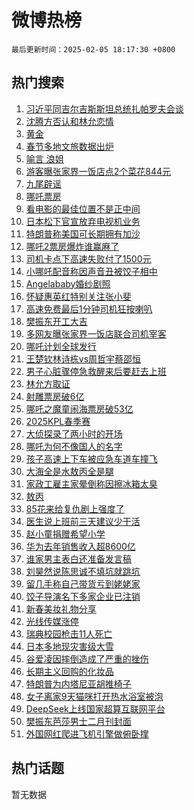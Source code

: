 # 微博热榜

`最后更新时间：2025-02-05 18:17:30 +0800`

## 热门搜索

1. [习近平同吉尔吉斯斯坦总统扎帕罗夫会谈](https://m.weibo.cn/search?containerid=100103type%3D1%26t%3D10%26q%3D%23%E4%B9%A0%E8%BF%91%E5%B9%B3%E5%90%8C%E5%90%89%E5%B0%94%E5%90%89%E6%96%AF%E6%96%AF%E5%9D%A6%E6%80%BB%E7%BB%9F%E6%89%8E%E5%B8%95%E7%BD%97%E5%A4%AB%E4%BC%9A%E8%B0%88%23&stream_entry_id=51&isnewpage=1&extparam=seat%3D1%26filter_type%3Drealtimehot%26stream_entry_id%3D51%26c_type%3D51%26pos%3D0%26cate%3D10103%26q%3D%2523%25E4%25B9%25A0%25E8%25BF%2591%25E5%25B9%25B3%25E5%2590%258C%25E5%2590%2589%25E5%25B0%2594%25E5%2590%2589%25E6%2596%25AF%25E6%2596%25AF%25E5%259D%25A6%25E6%2580%25BB%25E7%25BB%259F%25E6%2589%258E%25E5%25B8%2595%25E7%25BD%2597%25E5%25A4%25AB%25E4%25BC%259A%25E8%25B0%2588%2523%26dgr%3D0%26display_time%3D1738750649%26pre_seqid%3D17387506492010109291056)
1. [沈腾方否认和林允恋情](https://m.weibo.cn/search?containerid=100103type%3D1%26t%3D10%26q%3D%23%E6%B2%88%E8%85%BE%E6%96%B9%E5%90%A6%E8%AE%A4%E5%92%8C%E6%9E%97%E5%85%81%E6%81%8B%E6%83%85%23&stream_entry_id=31&isnewpage=1&extparam=seat%3D1%26lcate%3D5001%26stream_entry_id%3D31%26q%3D%2523%25E6%25B2%2588%25E8%2585%25BE%25E6%2596%25B9%25E5%2590%25A6%25E8%25AE%25A4%25E5%2592%258C%25E6%259E%2597%25E5%2585%2581%25E6%2581%258B%25E6%2583%2585%2523%26dgr%3D0%26realpos%3D1%26filter_type%3Drealtimehot%26pos%3D0%26flag%3D4%26c_type%3D31%26cate%3D5001%26band_rank%3D1%26display_time%3D1738750649%26pre_seqid%3D17387506492010109291056)
1. [黄金](https://m.weibo.cn/search?containerid=100103type%3D1%26t%3D10%26q%3D%E9%BB%84%E9%87%91&stream_entry_id=31&isnewpage=1&extparam=seat%3D1%26lcate%3D5001%26stream_entry_id%3D31%26q%3D%25E9%25BB%2584%25E9%2587%2591%26dgr%3D0%26realpos%3D2%26filter_type%3Drealtimehot%26pos%3D1%26flag%3D16%26c_type%3D31%26cate%3D5001%26band_rank%3D2%26display_time%3D1738750649%26pre_seqid%3D17387506492010109291056)
1. [春节多地文旅数据出炉](https://m.weibo.cn/search?containerid=100103type%3D1%26t%3D10%26q%3D%23%E6%98%A5%E8%8A%82%E5%A4%9A%E5%9C%B0%E6%96%87%E6%97%85%E6%95%B0%E6%8D%AE%E5%87%BA%E7%82%89%23&stream_entry_id=31&isnewpage=1&extparam=seat%3D1%26lcate%3D5001%26stream_entry_id%3D31%26q%3D%2523%25E6%2598%25A5%25E8%258A%2582%25E5%25A4%259A%25E5%259C%25B0%25E6%2596%2587%25E6%2597%2585%25E6%2595%25B0%25E6%258D%25AE%25E5%2587%25BA%25E7%2582%2589%2523%26dgr%3D0%26realpos%3D3%26filter_type%3Drealtimehot%26pos%3D2%26flag%3D1%26c_type%3D31%26cate%3D5001%26band_rank%3D3%26display_time%3D1738750649%26pre_seqid%3D17387506492010109291056)
1. [喻言 浪姐](https://m.weibo.cn/search?containerid=100103type%3D1%26t%3D10%26q%3D%E5%96%BB%E8%A8%80+%E6%B5%AA%E5%A7%90&stream_entry_id=31&isnewpage=1&extparam=seat%3D1%26lcate%3D5001%26stream_entry_id%3D31%26q%3D%25E5%2596%25BB%25E8%25A8%2580%2520%25E6%25B5%25AA%25E5%25A7%2590%26dgr%3D0%26realpos%3D4%26filter_type%3Drealtimehot%26pos%3D3%26flag%3D1%26c_type%3D31%26cate%3D5001%26band_rank%3D4%26display_time%3D1738750649%26pre_seqid%3D17387506492010109291056)
1. [游客曝张家界一饭店点2个菜花844元](https://m.weibo.cn/search?containerid=100103type%3D1%26t%3D10%26q%3D%23%E6%B8%B8%E5%AE%A2%E6%9B%9D%E5%BC%A0%E5%AE%B6%E7%95%8C%E4%B8%80%E9%A5%AD%E5%BA%97%E7%82%B92%E4%B8%AA%E8%8F%9C%E8%8A%B1844%E5%85%83%23&stream_entry_id=31&isnewpage=1&extparam=seat%3D1%26lcate%3D5001%26stream_entry_id%3D31%26q%3D%2523%25E6%25B8%25B8%25E5%25AE%25A2%25E6%259B%259D%25E5%25BC%25A0%25E5%25AE%25B6%25E7%2595%258C%25E4%25B8%2580%25E9%25A5%25AD%25E5%25BA%2597%25E7%2582%25B92%25E4%25B8%25AA%25E8%258F%259C%25E8%258A%25B1844%25E5%2585%2583%2523%26dgr%3D0%26realpos%3D5%26filter_type%3Drealtimehot%26pos%3D4%26flag%3D0%26c_type%3D31%26cate%3D5001%26band_rank%3D5%26display_time%3D1738750649%26pre_seqid%3D17387506492010109291056)
1. [九尾辟谣](https://m.weibo.cn/search?containerid=100103type%3D1%26t%3D10%26q%3D%E4%B9%9D%E5%B0%BE%E8%BE%9F%E8%B0%A3&stream_entry_id=31&isnewpage=1&extparam=seat%3D1%26lcate%3D5001%26stream_entry_id%3D31%26q%3D%25E4%25B9%259D%25E5%25B0%25BE%25E8%25BE%259F%25E8%25B0%25A3%26dgr%3D0%26realpos%3D6%26filter_type%3Drealtimehot%26pos%3D5%26flag%3D0%26c_type%3D31%26cate%3D5001%26band_rank%3D6%26display_time%3D1738750649%26pre_seqid%3D17387506492010109291056)
1. [哪吒票房](https://m.weibo.cn/search?containerid=100103type%3D1%26t%3D10%26q%3D%E5%93%AA%E5%90%92%E7%A5%A8%E6%88%BF&stream_entry_id=31&isnewpage=1&extparam=seat%3D1%26lcate%3D5001%26stream_entry_id%3D31%26q%3D%25E5%2593%25AA%25E5%2590%2592%25E7%25A5%25A8%25E6%2588%25BF%26dgr%3D0%26realpos%3D7%26filter_type%3Drealtimehot%26pos%3D6%26flag%3D2%26c_type%3D31%26cate%3D5001%26band_rank%3D7%26display_time%3D1738750649%26pre_seqid%3D17387506492010109291056)
1. [看电影的最佳位置不是正中间](https://m.weibo.cn/search?containerid=100103type%3D1%26t%3D10%26q%3D%23%E7%9C%8B%E7%94%B5%E5%BD%B1%E7%9A%84%E6%9C%80%E4%BD%B3%E4%BD%8D%E7%BD%AE%E4%B8%8D%E6%98%AF%E6%AD%A3%E4%B8%AD%E9%97%B4%23&stream_entry_id=31&isnewpage=1&extparam=seat%3D1%26lcate%3D5001%26stream_entry_id%3D31%26q%3D%2523%25E7%259C%258B%25E7%2594%25B5%25E5%25BD%25B1%25E7%259A%2584%25E6%259C%2580%25E4%25BD%25B3%25E4%25BD%258D%25E7%25BD%25AE%25E4%25B8%258D%25E6%2598%25AF%25E6%25AD%25A3%25E4%25B8%25AD%25E9%2597%25B4%2523%26dgr%3D0%26realpos%3D8%26filter_type%3Drealtimehot%26pos%3D7%26flag%3D0%26c_type%3D31%26cate%3D5001%26band_rank%3D8%26display_time%3D1738750649%26pre_seqid%3D17387506492010109291056)
1. [日本松下官宣放弃电视机业务](https://m.weibo.cn/search?containerid=100103type%3D1%26t%3D10%26q%3D%23%E6%97%A5%E6%9C%AC%E6%9D%BE%E4%B8%8B%E5%AE%98%E5%AE%A3%E6%94%BE%E5%BC%83%E7%94%B5%E8%A7%86%E6%9C%BA%E4%B8%9A%E5%8A%A1%23&stream_entry_id=31&isnewpage=1&extparam=seat%3D1%26lcate%3D5001%26stream_entry_id%3D31%26q%3D%2523%25E6%2597%25A5%25E6%259C%25AC%25E6%259D%25BE%25E4%25B8%258B%25E5%25AE%2598%25E5%25AE%25A3%25E6%2594%25BE%25E5%25BC%2583%25E7%2594%25B5%25E8%25A7%2586%25E6%259C%25BA%25E4%25B8%259A%25E5%258A%25A1%2523%26dgr%3D0%26realpos%3D9%26filter_type%3Drealtimehot%26pos%3D8%26flag%3D0%26c_type%3D31%26cate%3D5001%26band_rank%3D9%26display_time%3D1738750649%26pre_seqid%3D17387506492010109291056)
1. [特朗普称美国可长期拥有加沙](https://m.weibo.cn/search?containerid=100103type%3D1%26t%3D10%26q%3D%23%E7%89%B9%E6%9C%97%E6%99%AE%E7%A7%B0%E7%BE%8E%E5%9B%BD%E5%8F%AF%E9%95%BF%E6%9C%9F%E6%8B%A5%E6%9C%89%E5%8A%A0%E6%B2%99%23&stream_entry_id=31&isnewpage=1&extparam=seat%3D1%26lcate%3D5001%26stream_entry_id%3D31%26q%3D%2523%25E7%2589%25B9%25E6%259C%2597%25E6%2599%25AE%25E7%25A7%25B0%25E7%25BE%258E%25E5%259B%25BD%25E5%258F%25AF%25E9%2595%25BF%25E6%259C%259F%25E6%258B%25A5%25E6%259C%2589%25E5%258A%25A0%25E6%25B2%2599%2523%26dgr%3D0%26realpos%3D10%26filter_type%3Drealtimehot%26pos%3D9%26flag%3D0%26c_type%3D31%26cate%3D5001%26band_rank%3D10%26display_time%3D1738750649%26pre_seqid%3D17387506492010109291056)
1. [哪吒2票房爆炸谁赢麻了](https://m.weibo.cn/search?containerid=100103type%3D1%26t%3D10%26q%3D%23%E5%93%AA%E5%90%922%E7%A5%A8%E6%88%BF%E7%88%86%E7%82%B8%E8%B0%81%E8%B5%A2%E9%BA%BB%E4%BA%86%23&stream_entry_id=31&isnewpage=1&extparam=seat%3D1%26lcate%3D5001%26stream_entry_id%3D31%26q%3D%2523%25E5%2593%25AA%25E5%2590%25922%25E7%25A5%25A8%25E6%2588%25BF%25E7%2588%2586%25E7%2582%25B8%25E8%25B0%2581%25E8%25B5%25A2%25E9%25BA%25BB%25E4%25BA%2586%2523%26dgr%3D0%26realpos%3D11%26filter_type%3Drealtimehot%26pos%3D10%26flag%3D0%26c_type%3D31%26cate%3D5001%26band_rank%3D11%26display_time%3D1738750649%26pre_seqid%3D17387506492010109291056)
1. [司机卡点下高速失败付了1500元](https://m.weibo.cn/search?containerid=100103type%3D1%26t%3D10%26q%3D%23%E5%8F%B8%E6%9C%BA%E5%8D%A1%E7%82%B9%E4%B8%8B%E9%AB%98%E9%80%9F%E5%A4%B1%E8%B4%A5%E4%BB%98%E4%BA%861500%E5%85%83%23&stream_entry_id=31&isnewpage=1&extparam=seat%3D1%26lcate%3D5001%26stream_entry_id%3D31%26q%3D%2523%25E5%258F%25B8%25E6%259C%25BA%25E5%258D%25A1%25E7%2582%25B9%25E4%25B8%258B%25E9%25AB%2598%25E9%2580%259F%25E5%25A4%25B1%25E8%25B4%25A5%25E4%25BB%2598%25E4%25BA%25861500%25E5%2585%2583%2523%26dgr%3D0%26realpos%3D12%26filter_type%3Drealtimehot%26pos%3D11%26flag%3D0%26c_type%3D31%26cate%3D5001%26band_rank%3D12%26display_time%3D1738750649%26pre_seqid%3D17387506492010109291056)
1. [小哪吒配音称因声音丑被饺子相中](https://m.weibo.cn/search?containerid=100103type%3D1%26t%3D10%26q%3D%23%E5%B0%8F%E5%93%AA%E5%90%92%E9%85%8D%E9%9F%B3%E7%A7%B0%E5%9B%A0%E5%A3%B0%E9%9F%B3%E4%B8%91%E8%A2%AB%E9%A5%BA%E5%AD%90%E7%9B%B8%E4%B8%AD%23&stream_entry_id=31&isnewpage=1&extparam=seat%3D1%26lcate%3D5001%26stream_entry_id%3D31%26q%3D%2523%25E5%25B0%258F%25E5%2593%25AA%25E5%2590%2592%25E9%2585%258D%25E9%259F%25B3%25E7%25A7%25B0%25E5%259B%25A0%25E5%25A3%25B0%25E9%259F%25B3%25E4%25B8%2591%25E8%25A2%25AB%25E9%25A5%25BA%25E5%25AD%2590%25E7%259B%25B8%25E4%25B8%25AD%2523%26dgr%3D0%26realpos%3D13%26filter_type%3Drealtimehot%26pos%3D12%26flag%3D0%26c_type%3D31%26cate%3D5001%26band_rank%3D13%26display_time%3D1738750649%26pre_seqid%3D17387506492010109291056)
1. [Angelababy婚纱剧照](https://m.weibo.cn/search?containerid=100103type%3D1%26t%3D10%26q%3D%23Angelababy%E5%A9%9A%E7%BA%B1%E5%89%A7%E7%85%A7%23&stream_entry_id=31&isnewpage=1&extparam=seat%3D1%26lcate%3D5001%26stream_entry_id%3D31%26q%3D%2523Angelababy%25E5%25A9%259A%25E7%25BA%25B1%25E5%2589%25A7%25E7%2585%25A7%2523%26dgr%3D0%26realpos%3D14%26filter_type%3Drealtimehot%26pos%3D13%26flag%3D2%26c_type%3D31%26cate%3D5001%26band_rank%3D14%26display_time%3D1738750649%26pre_seqid%3D17387506492010109291056)
1. [怀疑惠英红特别关注张小斐](https://m.weibo.cn/search?containerid=100103type%3D1%26t%3D10%26q%3D%E6%80%80%E7%96%91%E6%83%A0%E8%8B%B1%E7%BA%A2%E7%89%B9%E5%88%AB%E5%85%B3%E6%B3%A8%E5%BC%A0%E5%B0%8F%E6%96%90&stream_entry_id=31&isnewpage=1&extparam=seat%3D1%26lcate%3D5001%26stream_entry_id%3D31%26q%3D%25E6%2580%2580%25E7%2596%2591%25E6%2583%25A0%25E8%258B%25B1%25E7%25BA%25A2%25E7%2589%25B9%25E5%2588%25AB%25E5%2585%25B3%25E6%25B3%25A8%25E5%25BC%25A0%25E5%25B0%258F%25E6%2596%2590%26dgr%3D0%26realpos%3D15%26filter_type%3Drealtimehot%26pos%3D14%26flag%3D1%26c_type%3D31%26cate%3D5001%26band_rank%3D15%26display_time%3D1738750649%26pre_seqid%3D17387506492010109291056)
1. [高速免费最后1分钟司机狂按喇叭](https://m.weibo.cn/search?containerid=100103type%3D1%26t%3D10%26q%3D%23%E9%AB%98%E9%80%9F%E5%85%8D%E8%B4%B9%E6%9C%80%E5%90%8E1%E5%88%86%E9%92%9F%E5%8F%B8%E6%9C%BA%E7%8B%82%E6%8C%89%E5%96%87%E5%8F%AD%23&stream_entry_id=31&isnewpage=1&extparam=seat%3D1%26lcate%3D5001%26stream_entry_id%3D31%26q%3D%2523%25E9%25AB%2598%25E9%2580%259F%25E5%2585%258D%25E8%25B4%25B9%25E6%259C%2580%25E5%2590%258E1%25E5%2588%2586%25E9%2592%259F%25E5%258F%25B8%25E6%259C%25BA%25E7%258B%2582%25E6%258C%2589%25E5%2596%2587%25E5%258F%25AD%2523%26dgr%3D0%26realpos%3D16%26filter_type%3Drealtimehot%26pos%3D15%26flag%3D0%26c_type%3D31%26cate%3D5001%26band_rank%3D16%26display_time%3D1738750649%26pre_seqid%3D17387506492010109291056)
1. [樊振东开工大吉](https://m.weibo.cn/search?containerid=100103type%3D1%26t%3D10%26q%3D%23%E6%A8%8A%E6%8C%AF%E4%B8%9C%E5%BC%80%E5%B7%A5%E5%A4%A7%E5%90%89%23&stream_entry_id=31&isnewpage=1&extparam=seat%3D1%26lcate%3D5001%26stream_entry_id%3D31%26q%3D%2523%25E6%25A8%258A%25E6%258C%25AF%25E4%25B8%259C%25E5%25BC%2580%25E5%25B7%25A5%25E5%25A4%25A7%25E5%2590%2589%2523%26dgr%3D0%26realpos%3D17%26filter_type%3Drealtimehot%26pos%3D16%26flag%3D1%26c_type%3D31%26cate%3D5001%26band_rank%3D17%26display_time%3D1738750649%26pre_seqid%3D17387506492010109291056)
1. [多网友曝张家界一饭店联合司机宰客](https://m.weibo.cn/search?containerid=100103type%3D1%26t%3D10%26q%3D%23%E5%A4%9A%E7%BD%91%E5%8F%8B%E6%9B%9D%E5%BC%A0%E5%AE%B6%E7%95%8C%E4%B8%80%E9%A5%AD%E5%BA%97%E8%81%94%E5%90%88%E5%8F%B8%E6%9C%BA%E5%AE%B0%E5%AE%A2%23&stream_entry_id=31&isnewpage=1&extparam=seat%3D1%26lcate%3D5001%26stream_entry_id%3D31%26q%3D%2523%25E5%25A4%259A%25E7%25BD%2591%25E5%258F%258B%25E6%259B%259D%25E5%25BC%25A0%25E5%25AE%25B6%25E7%2595%258C%25E4%25B8%2580%25E9%25A5%25AD%25E5%25BA%2597%25E8%2581%2594%25E5%2590%2588%25E5%258F%25B8%25E6%259C%25BA%25E5%25AE%25B0%25E5%25AE%25A2%2523%26dgr%3D0%26realpos%3D18%26filter_type%3Drealtimehot%26pos%3D17%26flag%3D1%26c_type%3D31%26cate%3D5001%26band_rank%3D18%26display_time%3D1738750649%26pre_seqid%3D17387506492010109291056)
1. [哪吒计划全球发行](https://m.weibo.cn/search?containerid=100103type%3D1%26t%3D10%26q%3D%23%E5%93%AA%E5%90%92%E8%AE%A1%E5%88%92%E5%85%A8%E7%90%83%E5%8F%91%E8%A1%8C%23&stream_entry_id=31&isnewpage=1&extparam=seat%3D1%26lcate%3D5001%26stream_entry_id%3D31%26q%3D%2523%25E5%2593%25AA%25E5%2590%2592%25E8%25AE%25A1%25E5%2588%2592%25E5%2585%25A8%25E7%2590%2583%25E5%258F%2591%25E8%25A1%258C%2523%26dgr%3D0%26realpos%3D19%26filter_type%3Drealtimehot%26pos%3D18%26flag%3D1%26c_type%3D31%26cate%3D5001%26band_rank%3D19%26display_time%3D1738750649%26pre_seqid%3D17387506492010109291056)
1. [王楚钦林诗栋vs周哲宇蔡邵恒](https://m.weibo.cn/search?containerid=100103type%3D1%26t%3D10%26q%3D%23%E7%8E%8B%E6%A5%9A%E9%92%A6%E6%9E%97%E8%AF%97%E6%A0%8Bvs%E5%91%A8%E5%93%B2%E5%AE%87%E8%94%A1%E9%82%B5%E6%81%92%23&stream_entry_id=31&isnewpage=1&extparam=seat%3D1%26lcate%3D5001%26stream_entry_id%3D31%26q%3D%2523%25E7%258E%258B%25E6%25A5%259A%25E9%2592%25A6%25E6%259E%2597%25E8%25AF%2597%25E6%25A0%258Bvs%25E5%2591%25A8%25E5%2593%25B2%25E5%25AE%2587%25E8%2594%25A1%25E9%2582%25B5%25E6%2581%2592%2523%26dgr%3D0%26realpos%3D20%26filter_type%3Drealtimehot%26pos%3D19%26flag%3D0%26c_type%3D31%26cate%3D5001%26band_rank%3D20%26display_time%3D1738750649%26pre_seqid%3D17387506492010109291056)
1. [男子心脏骤停急救醒来后要赶去上班](https://m.weibo.cn/search?containerid=100103type%3D1%26t%3D10%26q%3D%23%E7%94%B7%E5%AD%90%E5%BF%83%E8%84%8F%E9%AA%A4%E5%81%9C%E6%80%A5%E6%95%91%E9%86%92%E6%9D%A5%E5%90%8E%E8%A6%81%E8%B5%B6%E5%8E%BB%E4%B8%8A%E7%8F%AD%23&stream_entry_id=31&isnewpage=1&extparam=seat%3D1%26lcate%3D5001%26stream_entry_id%3D31%26q%3D%2523%25E7%2594%25B7%25E5%25AD%2590%25E5%25BF%2583%25E8%2584%258F%25E9%25AA%25A4%25E5%2581%259C%25E6%2580%25A5%25E6%2595%2591%25E9%2586%2592%25E6%259D%25A5%25E5%2590%258E%25E8%25A6%2581%25E8%25B5%25B6%25E5%258E%25BB%25E4%25B8%258A%25E7%258F%25AD%2523%26dgr%3D0%26realpos%3D21%26filter_type%3Drealtimehot%26pos%3D20%26flag%3D0%26c_type%3D31%26cate%3D5001%26band_rank%3D21%26display_time%3D1738750649%26pre_seqid%3D17387506492010109291056)
1. [林允方取证](https://m.weibo.cn/search?containerid=100103type%3D1%26t%3D10%26q%3D%23%E6%9E%97%E5%85%81%E6%96%B9%E5%8F%96%E8%AF%81%23&stream_entry_id=31&isnewpage=1&extparam=seat%3D1%26lcate%3D5001%26stream_entry_id%3D31%26q%3D%2523%25E6%259E%2597%25E5%2585%2581%25E6%2596%25B9%25E5%258F%2596%25E8%25AF%2581%2523%26dgr%3D0%26realpos%3D22%26filter_type%3Drealtimehot%26pos%3D21%26flag%3D1%26c_type%3D31%26cate%3D5001%26band_rank%3D22%26display_time%3D1738750649%26pre_seqid%3D17387506492010109291056)
1. [射雕票房破6亿](https://m.weibo.cn/search?containerid=100103type%3D1%26t%3D10%26q%3D%23%E5%B0%84%E9%9B%95%E7%A5%A8%E6%88%BF%E7%A0%B46%E4%BA%BF%23&stream_entry_id=31&isnewpage=1&extparam=seat%3D1%26lcate%3D5001%26stream_entry_id%3D31%26q%3D%2523%25E5%25B0%2584%25E9%259B%2595%25E7%25A5%25A8%25E6%2588%25BF%25E7%25A0%25B46%25E4%25BA%25BF%2523%26dgr%3D0%26realpos%3D23%26filter_type%3Drealtimehot%26pos%3D22%26flag%3D1%26c_type%3D31%26cate%3D5001%26band_rank%3D23%26display_time%3D1738750649%26pre_seqid%3D17387506492010109291056)
1. [哪吒之魔童闹海票房破53亿](https://m.weibo.cn/search?containerid=100103type%3D1%26t%3D10%26q%3D%23%E5%93%AA%E5%90%92%E4%B9%8B%E9%AD%94%E7%AB%A5%E9%97%B9%E6%B5%B7%E7%A5%A8%E6%88%BF%E7%A0%B453%E4%BA%BF%23&stream_entry_id=31&isnewpage=1&extparam=seat%3D1%26lcate%3D5001%26stream_entry_id%3D31%26q%3D%2523%25E5%2593%25AA%25E5%2590%2592%25E4%25B9%258B%25E9%25AD%2594%25E7%25AB%25A5%25E9%2597%25B9%25E6%25B5%25B7%25E7%25A5%25A8%25E6%2588%25BF%25E7%25A0%25B453%25E4%25BA%25BF%2523%26dgr%3D0%26realpos%3D24%26filter_type%3Drealtimehot%26pos%3D23%26flag%3D1%26c_type%3D31%26cate%3D5001%26band_rank%3D24%26display_time%3D1738750649%26pre_seqid%3D17387506492010109291056)
1. [2025KPL春季赛](https://m.weibo.cn/search?containerid=100103type%3D1%26t%3D10%26q%3D%232025KPL%E6%98%A5%E5%AD%A3%E8%B5%9B%23&stream_entry_id=31&isnewpage=1&extparam=seat%3D1%26lcate%3D5001%26stream_entry_id%3D31%26q%3D%25232025KPL%25E6%2598%25A5%25E5%25AD%25A3%25E8%25B5%259B%2523%26dgr%3D0%26realpos%3D25%26filter_type%3Drealtimehot%26pos%3D24%26flag%3D1%26c_type%3D31%26cate%3D5001%26band_rank%3D25%26display_time%3D1738750649%26pre_seqid%3D17387506492010109291056)
1. [大侦探录了两小时的开场](https://m.weibo.cn/search?containerid=100103type%3D1%26t%3D10%26q%3D%E5%A4%A7%E4%BE%A6%E6%8E%A2%E5%BD%95%E4%BA%86%E4%B8%A4%E5%B0%8F%E6%97%B6%E7%9A%84%E5%BC%80%E5%9C%BA&stream_entry_id=31&isnewpage=1&extparam=seat%3D1%26lcate%3D5001%26stream_entry_id%3D31%26q%3D%25E5%25A4%25A7%25E4%25BE%25A6%25E6%258E%25A2%25E5%25BD%2595%25E4%25BA%2586%25E4%25B8%25A4%25E5%25B0%258F%25E6%2597%25B6%25E7%259A%2584%25E5%25BC%2580%25E5%259C%25BA%26dgr%3D0%26realpos%3D26%26filter_type%3Drealtimehot%26pos%3D25%26flag%3D0%26c_type%3D31%26cate%3D5001%26band_rank%3D26%26display_time%3D1738750649%26pre_seqid%3D17387506492010109291056)
1. [哪吒为何不像国人的名字](https://m.weibo.cn/search?containerid=100103type%3D1%26t%3D10%26q%3D%23%E5%93%AA%E5%90%92%E4%B8%BA%E4%BD%95%E4%B8%8D%E5%83%8F%E5%9B%BD%E4%BA%BA%E7%9A%84%E5%90%8D%E5%AD%97%23&stream_entry_id=31&isnewpage=1&extparam=seat%3D1%26lcate%3D5001%26stream_entry_id%3D31%26q%3D%2523%25E5%2593%25AA%25E5%2590%2592%25E4%25B8%25BA%25E4%25BD%2595%25E4%25B8%258D%25E5%2583%258F%25E5%259B%25BD%25E4%25BA%25BA%25E7%259A%2584%25E5%2590%258D%25E5%25AD%2597%2523%26dgr%3D0%26realpos%3D27%26filter_type%3Drealtimehot%26pos%3D26%26flag%3D0%26c_type%3D31%26cate%3D5001%26band_rank%3D27%26display_time%3D1738750649%26pre_seqid%3D17387506492010109291056)
1. [孩子高速上下车被应急车道车撞飞](https://m.weibo.cn/search?containerid=100103type%3D1%26t%3D10%26q%3D%23%E5%AD%A9%E5%AD%90%E9%AB%98%E9%80%9F%E4%B8%8A%E4%B8%8B%E8%BD%A6%E8%A2%AB%E5%BA%94%E6%80%A5%E8%BD%A6%E9%81%93%E8%BD%A6%E6%92%9E%E9%A3%9E%23&stream_entry_id=31&isnewpage=1&extparam=seat%3D1%26lcate%3D5001%26stream_entry_id%3D31%26q%3D%2523%25E5%25AD%25A9%25E5%25AD%2590%25E9%25AB%2598%25E9%2580%259F%25E4%25B8%258A%25E4%25B8%258B%25E8%25BD%25A6%25E8%25A2%25AB%25E5%25BA%2594%25E6%2580%25A5%25E8%25BD%25A6%25E9%2581%2593%25E8%25BD%25A6%25E6%2592%259E%25E9%25A3%259E%2523%26dgr%3D0%26realpos%3D28%26filter_type%3Drealtimehot%26pos%3D27%26flag%3D0%26c_type%3D31%26cate%3D5001%26band_rank%3D28%26display_time%3D1738750649%26pre_seqid%3D17387506492010109291056)
1. [大海全是水敖丙全是腿](https://m.weibo.cn/search?containerid=100103type%3D1%26t%3D10%26q%3D%E5%A4%A7%E6%B5%B7%E5%85%A8%E6%98%AF%E6%B0%B4%E6%95%96%E4%B8%99%E5%85%A8%E6%98%AF%E8%85%BF&stream_entry_id=31&isnewpage=1&extparam=seat%3D1%26lcate%3D5001%26stream_entry_id%3D31%26q%3D%25E5%25A4%25A7%25E6%25B5%25B7%25E5%2585%25A8%25E6%2598%25AF%25E6%25B0%25B4%25E6%2595%2596%25E4%25B8%2599%25E5%2585%25A8%25E6%2598%25AF%25E8%2585%25BF%26dgr%3D0%26realpos%3D29%26filter_type%3Drealtimehot%26pos%3D28%26flag%3D0%26c_type%3D31%26cate%3D5001%26band_rank%3D29%26display_time%3D1738750649%26pre_seqid%3D17387506492010109291056)
1. [家政工雇主家晕倒称因擦冰箱太臭](https://m.weibo.cn/search?containerid=100103type%3D1%26t%3D10%26q%3D%23%E5%AE%B6%E6%94%BF%E5%B7%A5%E9%9B%87%E4%B8%BB%E5%AE%B6%E6%99%95%E5%80%92%E7%A7%B0%E5%9B%A0%E6%93%A6%E5%86%B0%E7%AE%B1%E5%A4%AA%E8%87%AD%23&stream_entry_id=31&isnewpage=1&extparam=seat%3D1%26lcate%3D5001%26stream_entry_id%3D31%26q%3D%2523%25E5%25AE%25B6%25E6%2594%25BF%25E5%25B7%25A5%25E9%259B%2587%25E4%25B8%25BB%25E5%25AE%25B6%25E6%2599%2595%25E5%2580%2592%25E7%25A7%25B0%25E5%259B%25A0%25E6%2593%25A6%25E5%2586%25B0%25E7%25AE%25B1%25E5%25A4%25AA%25E8%2587%25AD%2523%26dgr%3D0%26realpos%3D30%26filter_type%3Drealtimehot%26pos%3D29%26flag%3D1%26c_type%3D31%26cate%3D5001%26band_rank%3D30%26display_time%3D1738750649%26pre_seqid%3D17387506492010109291056)
1. [敖丙](https://m.weibo.cn/search?containerid=100103type%3D1%26t%3D10%26q%3D%E6%95%96%E4%B8%99&stream_entry_id=31&isnewpage=1&extparam=seat%3D1%26lcate%3D5001%26stream_entry_id%3D31%26q%3D%25E6%2595%2596%25E4%25B8%2599%26dgr%3D0%26realpos%3D31%26filter_type%3Drealtimehot%26pos%3D30%26flag%3D1%26c_type%3D31%26cate%3D5001%26band_rank%3D31%26display_time%3D1738750649%26pre_seqid%3D17387506492010109291056)
1. [85花来给复仇剧上强度了](https://m.weibo.cn/search?containerid=100103type%3D1%26t%3D10%26q%3D85%E8%8A%B1%E6%9D%A5%E7%BB%99%E5%A4%8D%E4%BB%87%E5%89%A7%E4%B8%8A%E5%BC%BA%E5%BA%A6%E4%BA%86&stream_entry_id=31&isnewpage=1&extparam=seat%3D1%26lcate%3D5001%26stream_entry_id%3D31%26q%3D85%25E8%258A%25B1%25E6%259D%25A5%25E7%25BB%2599%25E5%25A4%258D%25E4%25BB%2587%25E5%2589%25A7%25E4%25B8%258A%25E5%25BC%25BA%25E5%25BA%25A6%25E4%25BA%2586%26dgr%3D0%26realpos%3D32%26filter_type%3Drealtimehot%26pos%3D31%26flag%3D1%26c_type%3D31%26cate%3D5001%26band_rank%3D32%26display_time%3D1738750649%26pre_seqid%3D17387506492010109291056)
1. [医生说上班前三天建议少干活](https://m.weibo.cn/search?containerid=100103type%3D1%26t%3D10%26q%3D%23%E5%8C%BB%E7%94%9F%E8%AF%B4%E4%B8%8A%E7%8F%AD%E5%89%8D%E4%B8%89%E5%A4%A9%E5%BB%BA%E8%AE%AE%E5%B0%91%E5%B9%B2%E6%B4%BB%23&stream_entry_id=31&isnewpage=1&extparam=seat%3D1%26lcate%3D5001%26stream_entry_id%3D31%26q%3D%2523%25E5%258C%25BB%25E7%2594%259F%25E8%25AF%25B4%25E4%25B8%258A%25E7%258F%25AD%25E5%2589%258D%25E4%25B8%2589%25E5%25A4%25A9%25E5%25BB%25BA%25E8%25AE%25AE%25E5%25B0%2591%25E5%25B9%25B2%25E6%25B4%25BB%2523%26dgr%3D0%26realpos%3D33%26filter_type%3Drealtimehot%26pos%3D32%26flag%3D0%26c_type%3D31%26cate%3D5001%26band_rank%3D33%26display_time%3D1738750649%26pre_seqid%3D17387506492010109291056)
1. [赵小童捐赠希望小学](https://m.weibo.cn/search?containerid=100103type%3D1%26t%3D10%26q%3D%23%E8%B5%B5%E5%B0%8F%E7%AB%A5%E6%8D%90%E8%B5%A0%E5%B8%8C%E6%9C%9B%E5%B0%8F%E5%AD%A6%23&stream_entry_id=31&isnewpage=1&extparam=seat%3D1%26lcate%3D5001%26stream_entry_id%3D31%26q%3D%2523%25E8%25B5%25B5%25E5%25B0%258F%25E7%25AB%25A5%25E6%258D%2590%25E8%25B5%25A0%25E5%25B8%258C%25E6%259C%259B%25E5%25B0%258F%25E5%25AD%25A6%2523%26dgr%3D0%26realpos%3D34%26filter_type%3Drealtimehot%26pos%3D33%26flag%3D1%26c_type%3D31%26cate%3D5001%26band_rank%3D34%26display_time%3D1738750649%26pre_seqid%3D17387506492010109291056)
1. [华为去年销售收入超8600亿](https://m.weibo.cn/search?containerid=100103type%3D1%26t%3D10%26q%3D%23%E5%8D%8E%E4%B8%BA%E5%8E%BB%E5%B9%B4%E9%94%80%E5%94%AE%E6%94%B6%E5%85%A5%E8%B6%858600%E4%BA%BF%23&stream_entry_id=31&isnewpage=1&extparam=seat%3D1%26lcate%3D5001%26stream_entry_id%3D31%26q%3D%2523%25E5%258D%258E%25E4%25B8%25BA%25E5%258E%25BB%25E5%25B9%25B4%25E9%2594%2580%25E5%2594%25AE%25E6%2594%25B6%25E5%2585%25A5%25E8%25B6%25858600%25E4%25BA%25BF%2523%26dgr%3D0%26realpos%3D35%26filter_type%3Drealtimehot%26pos%3D34%26flag%3D1%26c_type%3D31%26cate%3D5001%26band_rank%3D35%26display_time%3D1738750649%26pre_seqid%3D17387506492010109291056)
1. [谁家男主表白还准备发言稿](https://m.weibo.cn/search?containerid=100103type%3D1%26t%3D10%26q%3D%E8%B0%81%E5%AE%B6%E7%94%B7%E4%B8%BB%E8%A1%A8%E7%99%BD%E8%BF%98%E5%87%86%E5%A4%87%E5%8F%91%E8%A8%80%E7%A8%BF&stream_entry_id=31&isnewpage=1&extparam=seat%3D1%26lcate%3D5001%26stream_entry_id%3D31%26q%3D%25E8%25B0%2581%25E5%25AE%25B6%25E7%2594%25B7%25E4%25B8%25BB%25E8%25A1%25A8%25E7%2599%25BD%25E8%25BF%2598%25E5%2587%2586%25E5%25A4%2587%25E5%258F%2591%25E8%25A8%2580%25E7%25A8%25BF%26dgr%3D0%26realpos%3D36%26filter_type%3Drealtimehot%26pos%3D35%26flag%3D1%26c_type%3D31%26cate%3D5001%26band_rank%3D36%26display_time%3D1738750649%26pre_seqid%3D17387506492010109291056)
1. [刘昊然说陈思诚不填坑就跳坑](https://m.weibo.cn/search?containerid=100103type%3D1%26t%3D10%26q%3D%E5%88%98%E6%98%8A%E7%84%B6%E8%AF%B4%E9%99%88%E6%80%9D%E8%AF%9A%E4%B8%8D%E5%A1%AB%E5%9D%91%E5%B0%B1%E8%B7%B3%E5%9D%91&stream_entry_id=31&isnewpage=1&extparam=seat%3D1%26lcate%3D5001%26stream_entry_id%3D31%26q%3D%25E5%2588%2598%25E6%2598%258A%25E7%2584%25B6%25E8%25AF%25B4%25E9%2599%2588%25E6%2580%259D%25E8%25AF%259A%25E4%25B8%258D%25E5%25A1%25AB%25E5%259D%2591%25E5%25B0%25B1%25E8%25B7%25B3%25E5%259D%2591%26dgr%3D0%26realpos%3D37%26filter_type%3Drealtimehot%26pos%3D36%26flag%3D1%26c_type%3D31%26cate%3D5001%26band_rank%3D37%26display_time%3D1738750649%26pre_seqid%3D17387506492010109291056)
1. [留几手称自己带货亏到姥姥家](https://m.weibo.cn/search?containerid=100103type%3D1%26t%3D10%26q%3D%23%E7%95%99%E5%87%A0%E6%89%8B%E7%A7%B0%E8%87%AA%E5%B7%B1%E5%B8%A6%E8%B4%A7%E4%BA%8F%E5%88%B0%E5%A7%A5%E5%A7%A5%E5%AE%B6%23&stream_entry_id=31&isnewpage=1&extparam=seat%3D1%26lcate%3D5001%26stream_entry_id%3D31%26q%3D%2523%25E7%2595%2599%25E5%2587%25A0%25E6%2589%258B%25E7%25A7%25B0%25E8%2587%25AA%25E5%25B7%25B1%25E5%25B8%25A6%25E8%25B4%25A7%25E4%25BA%258F%25E5%2588%25B0%25E5%25A7%25A5%25E5%25A7%25A5%25E5%25AE%25B6%2523%26dgr%3D0%26realpos%3D38%26filter_type%3Drealtimehot%26pos%3D37%26flag%3D1%26c_type%3D31%26cate%3D5001%26band_rank%3D38%26display_time%3D1738750649%26pre_seqid%3D17387506492010109291056)
1. [饺子导演名下多家企业已注销](https://m.weibo.cn/search?containerid=100103type%3D1%26t%3D10%26q%3D%23%E9%A5%BA%E5%AD%90%E5%AF%BC%E6%BC%94%E5%90%8D%E4%B8%8B%E5%A4%9A%E5%AE%B6%E4%BC%81%E4%B8%9A%E5%B7%B2%E6%B3%A8%E9%94%80%23&stream_entry_id=31&isnewpage=1&extparam=seat%3D1%26lcate%3D5001%26stream_entry_id%3D31%26q%3D%2523%25E9%25A5%25BA%25E5%25AD%2590%25E5%25AF%25BC%25E6%25BC%2594%25E5%2590%258D%25E4%25B8%258B%25E5%25A4%259A%25E5%25AE%25B6%25E4%25BC%2581%25E4%25B8%259A%25E5%25B7%25B2%25E6%25B3%25A8%25E9%2594%2580%2523%26dgr%3D0%26realpos%3D39%26filter_type%3Drealtimehot%26pos%3D38%26flag%3D1%26c_type%3D31%26cate%3D5001%26band_rank%3D39%26display_time%3D1738750649%26pre_seqid%3D17387506492010109291056)
1. [新春美妆礼物分享](https://m.weibo.cn/search?containerid=100103type%3D1%26t%3D10%26q%3D%E6%96%B0%E6%98%A5%E7%BE%8E%E5%A6%86%E7%A4%BC%E7%89%A9%E5%88%86%E4%BA%AB&stream_entry_id=31&isnewpage=1&extparam=seat%3D1%26lcate%3D5001%26stream_entry_id%3D31%26q%3D%25E6%2596%25B0%25E6%2598%25A5%25E7%25BE%258E%25E5%25A6%2586%25E7%25A4%25BC%25E7%2589%25A9%25E5%2588%2586%25E4%25BA%25AB%26dgr%3D0%26realpos%3D40%26filter_type%3Drealtimehot%26pos%3D39%26flag%3D1%26c_type%3D31%26cate%3D5001%26band_rank%3D40%26display_time%3D1738750649%26pre_seqid%3D17387506492010109291056)
1. [光线传媒涨停](https://m.weibo.cn/search?containerid=100103type%3D1%26t%3D10%26q%3D%23%E5%85%89%E7%BA%BF%E4%BC%A0%E5%AA%92%E6%B6%A8%E5%81%9C%23&stream_entry_id=31&isnewpage=1&extparam=seat%3D1%26lcate%3D5001%26stream_entry_id%3D31%26q%3D%2523%25E5%2585%2589%25E7%25BA%25BF%25E4%25BC%25A0%25E5%25AA%2592%25E6%25B6%25A8%25E5%2581%259C%2523%26dgr%3D0%26realpos%3D41%26filter_type%3Drealtimehot%26pos%3D40%26flag%3D0%26c_type%3D31%26cate%3D5001%26band_rank%3D41%26display_time%3D1738750649%26pre_seqid%3D17387506492010109291056)
1. [瑞典校园枪击11人死亡](https://m.weibo.cn/search?containerid=100103type%3D1%26t%3D10%26q%3D%23%E7%91%9E%E5%85%B8%E6%A0%A1%E5%9B%AD%E6%9E%AA%E5%87%BB11%E4%BA%BA%E6%AD%BB%E4%BA%A1%23&stream_entry_id=31&isnewpage=1&extparam=seat%3D1%26lcate%3D5001%26stream_entry_id%3D31%26q%3D%2523%25E7%2591%259E%25E5%2585%25B8%25E6%25A0%25A1%25E5%259B%25AD%25E6%259E%25AA%25E5%2587%25BB11%25E4%25BA%25BA%25E6%25AD%25BB%25E4%25BA%25A1%2523%26dgr%3D0%26realpos%3D42%26filter_type%3Drealtimehot%26pos%3D41%26flag%3D1%26c_type%3D31%26cate%3D5001%26band_rank%3D42%26display_time%3D1738750649%26pre_seqid%3D17387506492010109291056)
1. [日本多地现灾害级大雪](https://m.weibo.cn/search?containerid=100103type%3D1%26t%3D10%26q%3D%23%E6%97%A5%E6%9C%AC%E5%A4%9A%E5%9C%B0%E7%8E%B0%E7%81%BE%E5%AE%B3%E7%BA%A7%E5%A4%A7%E9%9B%AA%23&stream_entry_id=31&isnewpage=1&extparam=seat%3D1%26lcate%3D5001%26stream_entry_id%3D31%26q%3D%2523%25E6%2597%25A5%25E6%259C%25AC%25E5%25A4%259A%25E5%259C%25B0%25E7%258E%25B0%25E7%2581%25BE%25E5%25AE%25B3%25E7%25BA%25A7%25E5%25A4%25A7%25E9%259B%25AA%2523%26dgr%3D0%26realpos%3D43%26filter_type%3Drealtimehot%26pos%3D42%26flag%3D1%26c_type%3D31%26cate%3D5001%26band_rank%3D43%26display_time%3D1738750649%26pre_seqid%3D17387506492010109291056)
1. [谷爱凌因摔倒造成了严重的挫伤](https://m.weibo.cn/search?containerid=100103type%3D1%26t%3D10%26q%3D%E8%B0%B7%E7%88%B1%E5%87%8C%E5%9B%A0%E6%91%94%E5%80%92%E9%80%A0%E6%88%90%E4%BA%86%E4%B8%A5%E9%87%8D%E7%9A%84%E6%8C%AB%E4%BC%A4&stream_entry_id=31&isnewpage=1&extparam=seat%3D1%26lcate%3D5001%26stream_entry_id%3D31%26q%3D%25E8%25B0%25B7%25E7%2588%25B1%25E5%2587%258C%25E5%259B%25A0%25E6%2591%2594%25E5%2580%2592%25E9%2580%25A0%25E6%2588%2590%25E4%25BA%2586%25E4%25B8%25A5%25E9%2587%258D%25E7%259A%2584%25E6%258C%25AB%25E4%25BC%25A4%26dgr%3D0%26realpos%3D44%26filter_type%3Drealtimehot%26pos%3D43%26flag%3D0%26c_type%3D31%26cate%3D5001%26band_rank%3D44%26display_time%3D1738750649%26pre_seqid%3D17387506492010109291056)
1. [长期主义回购的化妆品](https://m.weibo.cn/search?containerid=100103type%3D1%26t%3D10%26q%3D%E9%95%BF%E6%9C%9F%E4%B8%BB%E4%B9%89%E5%9B%9E%E8%B4%AD%E7%9A%84%E5%8C%96%E5%A6%86%E5%93%81&stream_entry_id=31&isnewpage=1&extparam=seat%3D1%26lcate%3D5001%26stream_entry_id%3D31%26q%3D%25E9%2595%25BF%25E6%259C%259F%25E4%25B8%25BB%25E4%25B9%2589%25E5%259B%259E%25E8%25B4%25AD%25E7%259A%2584%25E5%258C%2596%25E5%25A6%2586%25E5%2593%2581%26dgr%3D0%26realpos%3D45%26filter_type%3Drealtimehot%26pos%3D44%26flag%3D1%26c_type%3D31%26cate%3D5001%26band_rank%3D45%26display_time%3D1738750649%26pre_seqid%3D17387506492010109291056)
1. [特朗普为内塔尼亚胡推椅子](https://m.weibo.cn/search?containerid=100103type%3D1%26t%3D10%26q%3D%23%E7%89%B9%E6%9C%97%E6%99%AE%E4%B8%BA%E5%86%85%E5%A1%94%E5%B0%BC%E4%BA%9A%E8%83%A1%E6%8E%A8%E6%A4%85%E5%AD%90%23&stream_entry_id=31&isnewpage=1&extparam=seat%3D1%26lcate%3D5001%26stream_entry_id%3D31%26q%3D%2523%25E7%2589%25B9%25E6%259C%2597%25E6%2599%25AE%25E4%25B8%25BA%25E5%2586%2585%25E5%25A1%2594%25E5%25B0%25BC%25E4%25BA%259A%25E8%2583%25A1%25E6%258E%25A8%25E6%25A4%2585%25E5%25AD%2590%2523%26dgr%3D0%26realpos%3D46%26filter_type%3Drealtimehot%26pos%3D45%26flag%3D0%26c_type%3D31%26cate%3D5001%26band_rank%3D46%26display_time%3D1738750649%26pre_seqid%3D17387506492010109291056)
1. [女子离家9天猫咪打开热水浴室被泡](https://m.weibo.cn/search?containerid=100103type%3D1%26t%3D10%26q%3D%23%E5%A5%B3%E5%AD%90%E7%A6%BB%E5%AE%B69%E5%A4%A9%E7%8C%AB%E5%92%AA%E6%89%93%E5%BC%80%E7%83%AD%E6%B0%B4%E6%B5%B4%E5%AE%A4%E8%A2%AB%E6%B3%A1%23&stream_entry_id=31&isnewpage=1&extparam=seat%3D1%26lcate%3D5001%26stream_entry_id%3D31%26q%3D%2523%25E5%25A5%25B3%25E5%25AD%2590%25E7%25A6%25BB%25E5%25AE%25B69%25E5%25A4%25A9%25E7%258C%25AB%25E5%2592%25AA%25E6%2589%2593%25E5%25BC%2580%25E7%2583%25AD%25E6%25B0%25B4%25E6%25B5%25B4%25E5%25AE%25A4%25E8%25A2%25AB%25E6%25B3%25A1%2523%26dgr%3D0%26realpos%3D47%26filter_type%3Drealtimehot%26pos%3D46%26flag%3D0%26c_type%3D31%26cate%3D5001%26band_rank%3D47%26display_time%3D1738750649%26pre_seqid%3D17387506492010109291056)
1. [DeepSeek上线国家超算互联网平台](https://m.weibo.cn/search?containerid=100103type%3D1%26t%3D10%26q%3DDeepSeek%E4%B8%8A%E7%BA%BF%E5%9B%BD%E5%AE%B6%E8%B6%85%E7%AE%97%E4%BA%92%E8%81%94%E7%BD%91%E5%B9%B3%E5%8F%B0&stream_entry_id=31&isnewpage=1&extparam=seat%3D1%26lcate%3D5001%26stream_entry_id%3D31%26q%3DDeepSeek%25E4%25B8%258A%25E7%25BA%25BF%25E5%259B%25BD%25E5%25AE%25B6%25E8%25B6%2585%25E7%25AE%2597%25E4%25BA%2592%25E8%2581%2594%25E7%25BD%2591%25E5%25B9%25B3%25E5%258F%25B0%26dgr%3D0%26realpos%3D48%26filter_type%3Drealtimehot%26pos%3D47%26flag%3D0%26c_type%3D31%26cate%3D5001%26band_rank%3D48%26display_time%3D1738750649%26pre_seqid%3D17387506492010109291056)
1. [樊振东芭莎男士二月刊封面](https://m.weibo.cn/search?containerid=100103type%3D1%26t%3D10%26q%3D%23%E6%A8%8A%E6%8C%AF%E4%B8%9C%E8%8A%AD%E8%8E%8E%E7%94%B7%E5%A3%AB%E4%BA%8C%E6%9C%88%E5%88%8A%E5%B0%81%E9%9D%A2%23&stream_entry_id=31&isnewpage=1&extparam=seat%3D1%26lcate%3D5001%26stream_entry_id%3D31%26q%3D%2523%25E6%25A8%258A%25E6%258C%25AF%25E4%25B8%259C%25E8%258A%25AD%25E8%258E%258E%25E7%2594%25B7%25E5%25A3%25AB%25E4%25BA%258C%25E6%259C%2588%25E5%2588%258A%25E5%25B0%2581%25E9%259D%25A2%2523%26dgr%3D0%26realpos%3D49%26filter_type%3Drealtimehot%26pos%3D48%26flag%3D1%26c_type%3D31%26cate%3D5001%26band_rank%3D49%26display_time%3D1738750649%26pre_seqid%3D17387506492010109291056)
1. [外国网红爬进飞机引擎做俯卧撑](https://m.weibo.cn/search?containerid=100103type%3D1%26t%3D10%26q%3D%23%E5%A4%96%E5%9B%BD%E7%BD%91%E7%BA%A2%E7%88%AC%E8%BF%9B%E9%A3%9E%E6%9C%BA%E5%BC%95%E6%93%8E%E5%81%9A%E4%BF%AF%E5%8D%A7%E6%92%91%23&stream_entry_id=31&isnewpage=1&extparam=seat%3D1%26lcate%3D5001%26stream_entry_id%3D31%26q%3D%2523%25E5%25A4%2596%25E5%259B%25BD%25E7%25BD%2591%25E7%25BA%25A2%25E7%2588%25AC%25E8%25BF%259B%25E9%25A3%259E%25E6%259C%25BA%25E5%25BC%2595%25E6%2593%258E%25E5%2581%259A%25E4%25BF%25AF%25E5%258D%25A7%25E6%2592%2591%2523%26dgr%3D0%26realpos%3D50%26filter_type%3Drealtimehot%26pos%3D49%26flag%3D1%26c_type%3D31%26cate%3D5001%26band_rank%3D50%26display_time%3D1738750649%26pre_seqid%3D17387506492010109291056)

## 热门话题

暂无数据
